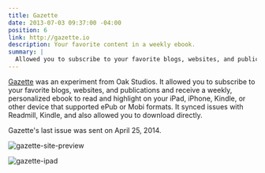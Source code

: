 ```yaml
---
title: Gazette
date: 2013-07-03 09:37:00 -04:00
position: 6
link: http://gazette.io
description: Your favorite content in a weekly ebook.
summary: |
  Allowed you to subscribe to your favorite blogs, websites, and publications and receive a weekly, personalized ebook to read and highlight on your iPad, iPhone, Kindle, or other device.
---
```


[Gazette](http://gazette.io) was an experiment from Oak Studios. It allowed you to subscribe to your favorite blogs, websites, and publications and receive a weekly, personalized ebook to read and highlight on your iPad, iPhone, Kindle, or other device that supported ePub or Mobi formats. It synced issues with Readmill, Kindle, and also allowed you to download directly.

Gazette's last issue was sent on April 25, 2014.

![gazette-site-preview](/uploads/gazette-site-preview.jpg)

![gazette-ipad](/uploads/gazette-ipad.jpg)